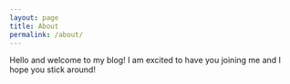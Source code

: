 ```yaml
---
layout: page
title: About
permalink: /about/
---
```


Hello and welcome to my blog! I am excited to have you joining me and I hope you stick around!

